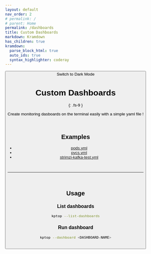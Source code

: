 ```yaml
---
layout: default
nav_order: 2
# permalink: /
# parent: Home
permalink: /dashboards
title: Custom Dashboards
markdown: Kramdown
has_children: true
kramdown:
  parse_block_html: true
  auto_ids: true
  syntax_highlighter: coderay
---
```


<button class="btn js-toggle-dark-mode">Switch to Dark Mode

<script>
const toggleDarkMode = document.querySelector('.js-toggle-dark-mode');

jtd.addEvent(toggleDarkMode, 'click', function(){
  if (jtd.getTheme() === 'dark') {
    jtd.setTheme('light');
    toggleDarkMode.textContent = 'Switch to Dark Mode';
  } else {
    jtd.setTheme('dark');
    toggleDarkMode.textContent = 'Switch to Light Mode';
  }
});
</script>

# Custom Dashboards
{: .fs-9 }

Create monitoring dasboards on the terminal easily with a simple yaml file !

<br>

## Examples
- [pods.yml](https://github.com/eslam-gomaa/kptop/blob/v0.0.10/examples/dashboards/pods.yml)
- [pvcs.yml](https://github.com/eslam-gomaa/kptop/blob/v0.0.10/examples/dashboards/pvcs.yml)
- [strimzi-kafka-test.yml](https://github.com/eslam-gomaa/kptop/blob/v0.0.10/examples/dashboards/strimzi-kafka-test.yml)

<br>

---

<br>

## Usage

### List dashboards

```bash
kptop --list-dashboards
```


### Run dashboard


```bash
kptop --dashboard <DASHBOARD-NAME>
```

<br>
